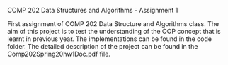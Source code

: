 COMP 202 Data Structures and Algorithms - Assignment 1

First assignment of COMP 202 Data Structure and Algorithms class. The aim of this project is to test the understanding of the OOP concept that is learnt in previous year. The implementations can be found in the code folder. The detailed description of the project can be found in the Comp202Spring20hw1Doc.pdf file.
